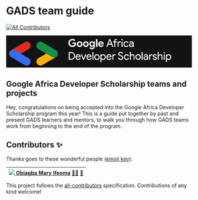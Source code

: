 # GADS team guide

[![All Contributors](https://img.shields.io/badge/all_contributors-1-orange.svg?style=flat-square)](./#contributors-) 

![](.gitbook/assets/google-africa-developer-scholarship-gads-program-2020-1%20%281%29.png)

## Google Africa Developer Scholarship teams and projects

Hey, congratulations on being accepted into the Google Africa Developer Scholarship program this year! This is a guide put together by past and present GADS learners and mentors, to walk you through how GADS teams work from beginning to the end of the program.

## Contributors ✨

Thanks goes to these wonderful people \([emoji key](https://allcontributors.org/docs/en/emoji-key)\):

| [![](https://avatars.githubusercontent.com/u/45185388?v=4?s=100) **Obiagba Mary Ifeoma**](https://github.com/Ifycode) [🧑‍🏫](./#mentoring-Ifycode) [📖](https://github.com/GADS-teams/doc/commits?author=Ifycode) |
| :--- |


This project follows the [all-contributors](https://github.com/all-contributors/all-contributors) specification. Contributions of any kind welcome!

